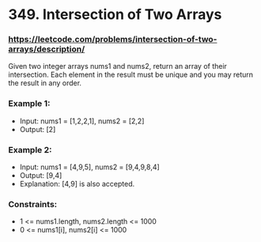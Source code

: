 # 349. Intersection of Two Arrays
### https://leetcode.com/problems/intersection-of-two-arrays/description/

Given two integer arrays nums1 and nums2, return an array of their intersection. Each element in the result must be unique and you may return the result in any order.

### Example 1:
 - Input: nums1 = [1,2,2,1], nums2 = [2,2]
 - Output: [2]

### Example 2:
 - Input: nums1 = [4,9,5], nums2 = [9,4,9,8,4]
 - Output: [9,4]
 - Explanation: [4,9] is also accepted.

### Constraints:
 - 1 <= nums1.length, nums2.length <= 1000
 - 0 <= nums1[i], nums2[i] <= 1000

